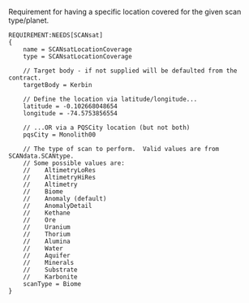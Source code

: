 Requirement for having a specific location covered for the given scan type/planet.

    REQUIREMENT:NEEDS[SCANsat]
    {
        name = SCANsatLocationCoverage
        type = SCANsatLocationCoverage

        // Target body - if not supplied will be defaulted from the contract.
        targetBody = Kerbin

        // Define the location via latitude/longitude...
        latitude = -0.102668048654
        longitude = -74.5753856554

        // ...OR via a PQSCity location (but not both)
        pqsCity = Monolith00

        // The type of scan to perform.  Valid values are from SCANdata.SCANtype.
        // Some possible values are:
        //    AltimetryLoRes
        //    AltimetryHiRes
        //    Altimetry
        //    Biome
        //    Anomaly (default)
        //    AnomalyDetail
        //    Kethane
        //    Ore
        //    Uranium
        //    Thorium
        //    Alumina
        //    Water
        //    Aquifer
        //    Minerals
        //    Substrate
        //    Karbonite
        scanType = Biome
    }
